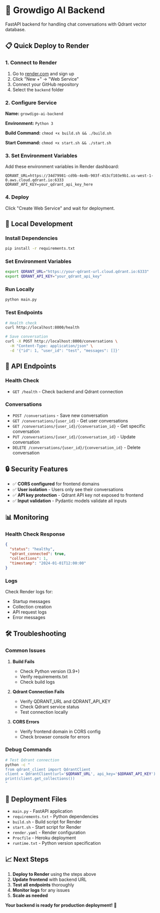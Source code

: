 # 🚀 Growdigo AI Backend

FastAPI backend for handling chat conversations with Qdrant vector database.

## **📋 Quick Deploy to Render**

### **1. Connect to Render**

1. Go to [render.com](https://render.com) and sign up
2. Click "New +" → "Web Service"
3. Connect your GitHub repository
4. Select the `backend` folder

### **2. Configure Service**

**Name:** `growdigo-ai-backend`

**Environment:** `Python 3`

**Build Command:** `chmod +x build.sh && ./build.sh`

**Start Command:** `chmod +x start.sh && ./start.sh`

### **3. Set Environment Variables**

Add these environment variables in Render dashboard:

```
QDRANT_URL=https://34d79981-cd9b-4e4b-903f-453cf103e9b1.us-west-1-0.aws.cloud.qdrant.io:6333
QDRANT_API_KEY=your_qdrant_api_key_here
```

### **4. Deploy**

Click "Create Web Service" and wait for deployment.

## **🔧 Local Development**

### **Install Dependencies**
```bash
pip install -r requirements.txt
```

### **Set Environment Variables**
```bash
export QDRANT_URL="https://your-qdrant-url.cloud.qdrant.io:6333"
export QDRANT_API_KEY="your_qdrant_api_key"
```

### **Run Locally**
```bash
python main.py
```

### **Test Endpoints**
```bash
# Health check
curl http://localhost:8000/health

# Save conversation
curl -X POST http://localhost:8000/conversations \
  -H "Content-Type: application/json" \
  -d '{"id": 1, "user_id": "test", "messages": []}'
```

## **📡 API Endpoints**

### **Health Check**
- `GET /health` - Check backend and Qdrant connection

### **Conversations**
- `POST /conversations` - Save new conversation
- `GET /conversations/{user_id}` - Get user conversations
- `GET /conversations/{user_id}/{conversation_id}` - Get specific conversation
- `PUT /conversations/{user_id}/{conversation_id}` - Update conversation
- `DELETE /conversations/{user_id}/{conversation_id}` - Delete conversation

## **🔒 Security Features**

- ✅ **CORS configured** for frontend domains
- ✅ **User isolation** - Users only see their conversations
- ✅ **API key protection** - Qdrant API key not exposed to frontend
- ✅ **Input validation** - Pydantic models validate all inputs

## **📊 Monitoring**

### **Health Check Response**
```json
{
  "status": "healthy",
  "qdrant_connected": true,
  "collections": 1,
  "timestamp": "2024-01-01T12:00:00"
}
```

### **Logs**
Check Render logs for:
- Startup messages
- Collection creation
- API request logs
- Error messages

## **🛠️ Troubleshooting**

### **Common Issues**

1. **Build Fails**
   - Check Python version (3.9+)
   - Verify requirements.txt
   - Check build logs

2. **Qdrant Connection Fails**
   - Verify QDRANT_URL and QDRANT_API_KEY
   - Check Qdrant service status
   - Test connection locally

3. **CORS Errors**
   - Verify frontend domain in CORS config
   - Check browser console for errors

### **Debug Commands**
```bash
# Test Qdrant connection
python -c "
from qdrant_client import QdrantClient
client = QdrantClient(url='$QDRANT_URL', api_key='$QDRANT_API_KEY')
print(client.get_collections())
"
```

## **🚀 Deployment Files**

- `main.py` - FastAPI application
- `requirements.txt` - Python dependencies
- `build.sh` - Build script for Render
- `start.sh` - Start script for Render
- `render.yaml` - Render configuration
- `Procfile` - Heroku deployment
- `runtime.txt` - Python version specification

## **📈 Next Steps**

1. **Deploy to Render** using the steps above
2. **Update frontend** with backend URL
3. **Test all endpoints** thoroughly
4. **Monitor logs** for any issues
5. **Scale as needed**

**Your backend is ready for production deployment!** 🎉 